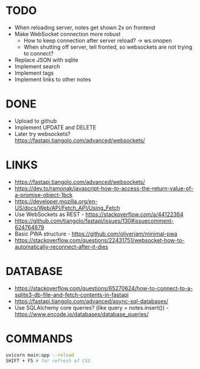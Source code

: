 # TODO
* When reloading server, notes get shown 2x on frontend
* Make WebSocket connection more robust
    * How to keep connection after server reload? -> ws.onopen
    * When shutting off server, tell fronted, so websockets are not trying to connect?
* Replace JSON with sqlite
* Implement search
* Implement tags
* Implement links to other notes

# DONE
* Upload to github
* Implement UPDATE and DELETE
* Later try websockets? https://fastapi.tiangolo.com/advanced/websockets/

# LINKS
* https://fastapi.tiangolo.com/advanced/websockets/
* https://dev.to/ramonak/javascript-how-to-access-the-return-value-of-a-promise-object-1bck
* https://developer.mozilla.org/en-US/docs/Web/API/Fetch_API/Using_Fetch
* Use WebSockets as REST - https://stackoverflow.com/a/44122364
* https://github.com/tiangolo/fastapi/issues/130#issuecomment-624764879
* Basic PWA structure - https://github.com/oliverjam/minimal-pwa
* https://stackoverflow.com/questions/22431751/websocket-how-to-automatically-reconnect-after-it-dies

# DATABASE
* https://stackoverflow.com/questions/65270624/how-to-connect-to-a-sqlite3-db-file-and-fetch-contents-in-fastapi
* https://fastapi.tiangolo.com/advanced/async-sql-databases/
* Use SQLAlchemy core queries? (like query = notes.insert()) - https://www.encode.io/databases/database_queries/

# COMMANDS
```bash
uvicorn main:app --reload
SHIFT + F5 # for refresh of CSS
```